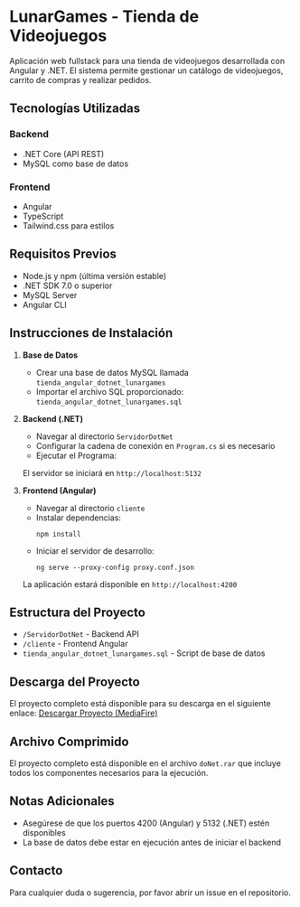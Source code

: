 # LunarGames - Tienda de Videojuegos

Aplicación web fullstack para una tienda de videojuegos desarrollada con Angular y .NET. El sistema permite gestionar un catálogo de videojuegos, carrito de compras y realizar pedidos.

## Tecnologías Utilizadas

### Backend
- .NET Core (API REST)
- MySQL como base de datos
  
### Frontend
- Angular
- TypeScript
- Tailwind.css para estilos

## Requisitos Previos

- Node.js y npm (última versión estable)
- .NET SDK 7.0 o superior
- MySQL Server
- Angular CLI

## Instrucciones de Instalación

1. **Base de Datos**
   - Crear una base de datos MySQL llamada `tienda_angular_dotnet_lunargames`
   - Importar el archivo SQL proporcionado: `tienda_angular_dotnet_lunargames.sql`

2. **Backend (.NET)**
   - Navegar al directorio `ServidorDotNet`
   - Configurar la cadena de conexión en `Program.cs` si es necesario
   - Ejecutar el Programa:
    
   El servidor se iniciará en `http://localhost:5132`

3. **Frontend (Angular)**
   - Navegar al directorio `cliente`
   - Instalar dependencias:
     ```
     npm install
     ```
   - Iniciar el servidor de desarrollo:
     ```
     ng serve --proxy-config proxy.conf.json
     ```
   La aplicación estará disponible en `http://localhost:4200`

## Estructura del Proyecto

- `/ServidorDotNet` - Backend API
- `/cliente` - Frontend Angular
- `tienda_angular_dotnet_lunargames.sql` - Script de base de datos

## Descarga del Proyecto

El proyecto completo está disponible para su descarga en el siguiente enlace:
[Descargar Proyecto (MediaFire)](https://www.mediafire.com/file/a95hxemspysq9no/doNet.zip/file)

## Archivo Comprimido

El proyecto completo está disponible en el archivo `doNet.rar` que incluye todos los componentes necesarios para la ejecución.

## Notas Adicionales

- Asegúrese de que los puertos 4200 (Angular) y 5132 (.NET) estén disponibles
- La base de datos debe estar en ejecución antes de iniciar el backend

## Contacto

Para cualquier duda o sugerencia, por favor abrir un issue en el repositorio.
